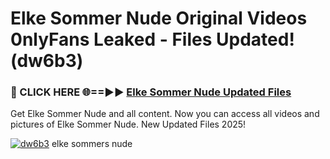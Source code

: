 # Elke Sommer Nude Original Videos 0nlyFans Leaked - Files Updated! (dw6b3)

<h3>🔴 CLICK HERE 🌐==►► <a href="https://tinyurl.com/52m3yx9h" rel="nofollow">Elke Sommer Nude Updated Files</a></h3>

Get Elke Sommer Nude and all content. Now you can access all videos and pictures of Elke Sommer Nude. New Updated Files 2025!

[![dw6b3](https://i.imgur.com/TnHtlc8.gif)](https://tinyurl.com/52m3yx9h)
elke sommers nude